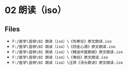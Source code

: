 # 02 朗读（iso）

## Files

- `F:/医学\音频\02 朗读（iso）\《伤寒论》原文朗读.iso`
- `F:/医学\音频\02 朗读（iso）\《四圣心源》原文朗读.iso`
- `F:/医学\音频\02 朗读（iso）\《精选中医歌赋》原文朗读.iso`
- `F:/医学\音频\02 朗读（iso）\《难经》原文朗读.iso`
- `F:/医学\音频\02 朗读（iso）\汪昂《汤头歌诀》原文朗读.iso`
